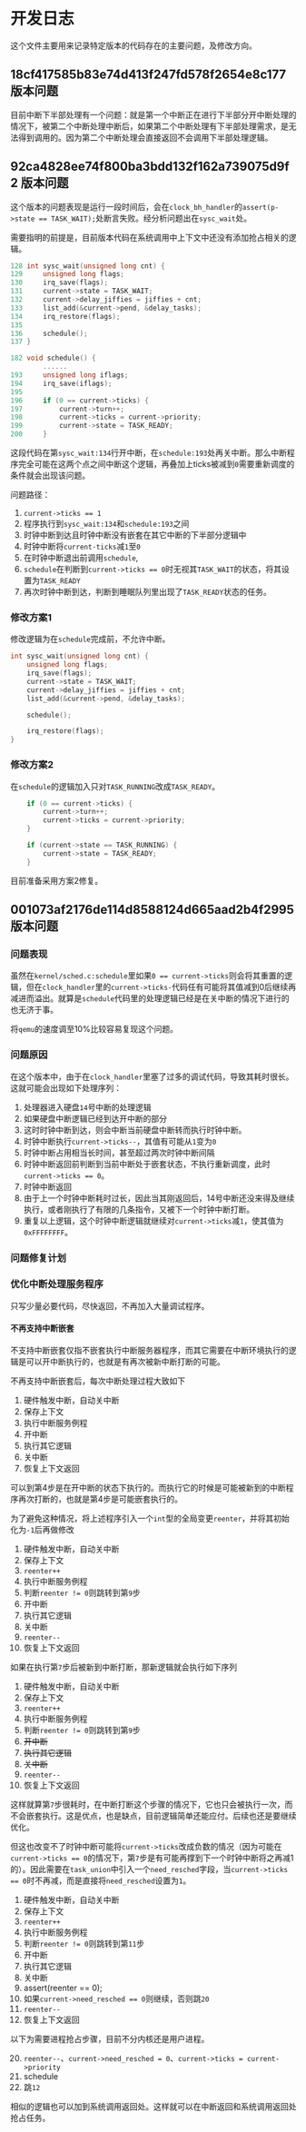 # 开发日志

这个文件主要用来记录特定版本的代码存在的主要问题，及修改方向。

## 18cf417585b83e74d413f247fd578f2654e8c177 版本问题

目前中断下半部处理有一个问题：就是第一个中断正在进行下半部分开中断处理的情况下，被第二个中断处理中断后，如果第二个中断处理有下半部处理需求，是无法得到调用的。因为第二个中断处理会直接返回不会调用下半部处理逻辑。

## 92ca4828ee74f800ba3bdd132f162a739075d9f2 版本问题

这个版本的问题表现是运行一段时间后，会在`clock_bh_handler`的`assert(p->state == TASK_WAIT);`处断言失败。经分析问题出在`sysc_wait`处。

需要指明的前提是，目前版本代码在系统调用中上下文中还没有添加抢占相关的逻辑。


```c
128 int sysc_wait(unsigned long cnt) {
129     unsigned long flags;
130     irq_save(flags);
131     current->state = TASK_WAIT;
132     current->delay_jiffies = jiffies + cnt;
133     list_add(&current->pend, &delay_tasks);
134     irq_restore(flags);
135 
136     schedule();
137 }
```

```c
182 void schedule() {
        ......
193     unsigned long iflags;
194     irq_save(iflags);
195 
196     if (0 == current->ticks) {
197         current->turn++;
198         current->ticks = current->priority;
199         current->state = TASK_READY;
200     }
```

这段代码在第`sysc_wait:134`行开中断，在`schedule:193`处再关中断。那么中断程序完全可能在这两个点之间中断这个逻辑，再叠加上ticks被减到`0`需要重新调度的条件就会出现该问题。

问题路径：

1. `current->ticks == 1`
2. 程序执行到`sysc_wait:134`和`schedule:193`之间
3. 时钟中断到达且时钟中断没有嵌套在其它中断的下半部分逻辑中
4. 时钟中断将`current-ticks`减`1`至`0`
5. 在时钟中断退出前调用`schedule`,
6. `schedule`在判断到`current->ticks == 0`时无视其`TASK_WAIT`的状态，将其设置为`TASK_READY`
7. 再次时钟中断到达，判断到睡眠队列里出现了`TASK_READY`状态的任务。

### 修改方案1

修改逻辑为在`schedule`完成前，不允许中断。

```c
int sysc_wait(unsigned long cnt) {
    unsigned long flags;
    irq_save(flags);
    current->state = TASK_WAIT;
    current->delay_jiffies = jiffies + cnt;
    list_add(&current->pend, &delay_tasks);

    schedule();

    irq_restore(flags);
}
```

### 修改方案2

在`schedule`的逻辑加入只对`TASK_RUNNING`改成`TASK_READY`。

```c
    if (0 == current->ticks) {
        current->turn++;
        current->ticks = current->priority;
    }

    if (current->state == TASK_RUNNING) {
        current->state = TASK_READY;
    }
```

目前准备采用方案2修复。

## 001073af2176de114d8588124d665aad2b4f2995 版本问题

### 问题表现

虽然在`kernel/sched.c:schedule`里如果`0 == current->ticks`则会将其重置的逻辑，但在`clock_handler`里的`current->ticks-`代码任有可能将其值减到0后继续再减进而溢出。就算是`schedule`代码里的处理逻辑已经是在关中断的情况下进行的也无济于事。

将`qemu`的速度调至10%比较容易复现这个问题。

### 问题原因

在这个版本中，由于在`clock_handler`里塞了过多的调试代码，导致其耗时很长。这就可能会出现如下处理序列：

1. 处理器进入硬盘`14`号中断的处理逻辑
2. 如果硬盘中断逻辑已经到达开中断的部分
3. 这时时钟中断到达，则会中断当前硬盘中断转而执行时钟中断。
4. 时钟中断执行`current->ticks--`，其值有可能从`1`变为`0`
5. 时钟中断占用相当长时间，甚至超过两次时钟中断间隔
6. 时钟中断返回前判断到当前中断处于嵌套状态，不执行重新调度，此时`current->ticks == 0`。
7. 时钟中断返回
8. 由于上一个时钟中断耗时过长，因此当其刚返回后，14号中断还没来得及继续执行，或者刚执行了有限的几条指令，又被下一个时钟中断打断。
9. 重复以上逻辑，这个时钟中断逻辑就继续对`current->ticks`减`1`，使其值为`0xFFFFFFFF`。

### 问题修复计划

### 优化中断处理服务程序

只写少量必要代码，尽快返回，不再加入大量调试程序。

#### 不再支持中断嵌套

不支持中断嵌套仅指不嵌套执行中断服务器程序，而其它需要在中断环境执行的逻辑是可以开中断执行的，也就是有再次被新中断打断的可能。

不再支持中断嵌套后，每次中断处理过程大致如下

1. 硬件触发中断，自动关中断
2. 保存上下文
3. 执行中断服务例程
3. 开中断
4. 执行其它逻辑
5. 关中断
6. 恢复上下文返回

可以到第4步是在开中断的状态下执行的。而执行它的时候是可能被新到的中断程序再次打断的，也就是第4步是可能嵌套执行的。

为了避免这种情况，将上述程序引入一个`int`型的全局变更`reenter`，并将其初始化为`-1`后再做修改

1. 硬件触发中断，自动关中断
2. 保存上下文
3. `reenter++`
4. 执行中断服务例程
5. 判断`reenter != 0`则跳转到第`9`步
6. 开中断
7. 执行其它逻辑
8. 关中断
9. `reenter--`
10. 恢复上下文返回

如果在执行第`7`步后被新到中断打断，那新逻辑就会执行如下序列


1. 硬件触发中断，自动关中断
2. 保存上下文
3. `reenter++`
4. 执行中断服务例程
5. 判断`reenter != 0`则跳转到第`9`步
6. ~~开中断~~
7. ~~执行其它逻辑~~
8. ~~关中断~~
9. `reenter--`
10. 恢复上下文返回

这样就算第`7`步很耗时，在中断打断这个步骤的情况下，它也只会被执行一次，而不会嵌套执行。这是优点，也是缺点，目前逻辑简单还能应付。后续也还是要继续优化。


但这也改变不了时钟中断可能将`current->ticks`改成负数的情况（因为可能在`current->ticks == 0`的情况下，第`7`步是有可能再撑到下一个时钟中断将之再减1的）。因此需要在`task_union`中引入一个`need_resched`字段，当`current->ticks == 0`时不再减，而是直接将`need_resched`设置为`1`。


1. 硬件触发中断，自动关中断
2. 保存上下文
3. `reenter++`
4. 执行中断服务例程
5. 判断`reenter != 0`则跳转到第`11`步
6. 开中断
7. 执行其它逻辑
8. 关中断
9. assert(reenter == 0);
10. 如果`current->need_resched == 0`则继续，否则跳`20`
11. `reenter--`
12. 恢复上下文返回


以下为需要进程抢占步骤，目前不分内核还是用户进程。

20. `reenter--`、`current->need_resched = 0`、`current->ticks = current->priority`
21. schedule
22. 跳`12`

相似的逻辑也可以加到系统调用返回处。这样就可以在中断返回和系统调用返回处抢占任务。
